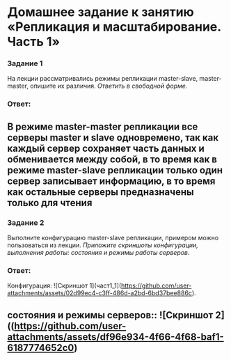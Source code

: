 #  Домашнее задание к занятию «Репликация и масштабирование. Часть 1»
### Задание 1
На лекции рассматривались режимы репликации master-slave, master-master, опишите их различия.
*Ответить в свободной форме.*

### Ответ:
В режиме master-master репликации все серверы master и slave одновремено, так как каждый сервер сохраняет часть данных и обменивается между собой, 
в то время как в режиме master-slave репликации только один сервер записывает информацию, в то время как остальные серверы предназначены только для чтения
---

### Задание 2
Выполните конфигурацию master-slave репликации, примером можно пользоваться из лекции.
*Приложите скриншоты конфигурации, выполнения работы: состояния и режимы работы серверов.*

### Ответ:
Конфигурация:
![Скриншот 1](част1_1](https://github.com/user-attachments/assets/02d99ec4-c3ff-486d-a2bd-6bd37bee886c).


состояния и режимы серверов::
![Скриншот 2]((https://github.com/user-attachments/assets/df96e934-4f66-4f68-baf1-6187774652c0)
---
 
